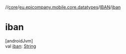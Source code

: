 //[core](../../../index.md)/[eu.epicompany.mobile.core.datatypes](../index.md)/[IBAN](index.md)/[iban](iban.md)

# iban

[androidJvm]\
val [iban](iban.md): [String](https://kotlinlang.org/api/latest/jvm/stdlib/kotlin/-string/index.html)
